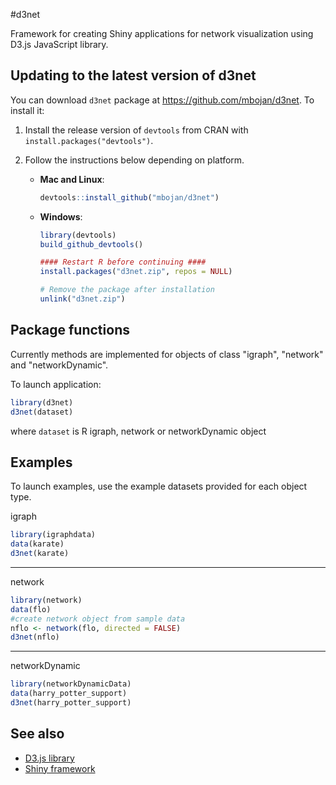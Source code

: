 #d3net

Framework for creating Shiny applications for network visualization using D3.js JavaScript library.

## Updating to the latest version of d3net

You can download `d3net` package at https://github.com/mbojan/d3net. To install it:

1. Install the release version of `devtools` from CRAN with `install.packages("devtools")`.

2. Follow the instructions below depending on platform.

    * **Mac and Linux**:

        ```R
        devtools::install_github("mbojan/d3net")
        ```

    * **Windows**:

        ```R
        library(devtools)
        build_github_devtools()

        #### Restart R before continuing ####
        install.packages("d3net.zip", repos = NULL)

        # Remove the package after installation
        unlink("d3net.zip")
        ```
        
## Package functions

Currently methods are implemented for objects of class "igraph", "network" and "networkDynamic".

To launch application:
```R
library(d3net)
d3net(dataset)
```
where `dataset` is R igraph, network or networkDynamic object

## Examples

To launch examples, use the example datasets provided for each object type.

igraph

```R
library(igraphdata)
data(karate)
d3net(karate)
```

--------

network

```R
library(network)
data(flo)
#create network object from sample data
nflo <- network(flo, directed = FALSE)
d3net(nflo)
```

--------

networkDynamic

```R
library(networkDynamicData)
data(harry_potter_support)
d3net(harry_potter_support)
```

## See also
* [D3.js library](www.d3js.org)
* [Shiny framework](www.shiny.rstudio.com)